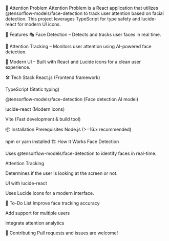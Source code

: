 🧠 Attention Problem
Attention Problem is a React application that utilizes @tensorflow-models/face-detection to track user attention based on facial detection. This project leverages TypeScript for type safety and lucide-react for modern UI icons.

🚀 Features
🎭 Face Detection – Detects and tracks user faces in real time.

👀 Attention Tracking – Monitors user attention using AI-powered face detection.

🎨 Modern UI – Built with React and Lucide icons for a clean user experience.

🛠️ Tech Stack
React.js (Frontend framework)

TypeScript (Static typing)

@tensorflow-models/face-detection (Face detection AI model)

lucide-react (Modern icons)

Vite (Fast development & build tool)

📦 Installation
Prerequisites
Node.js (>=16.x recommended)

npm or yarn installed
🏗️ How It Works
Face Detection

Uses @tensorflow-models/face-detection to identify faces in real-time.

Attention Tracking

Determines if the user is looking at the screen or not.

UI with lucide-react

Uses Lucide icons for a modern interface.

📌 To-Do List
 Improve face tracking accuracy

 Add support for multiple users

 Integrate attention analytics

 🤝 Contributing
Pull requests and issues are welcome!
